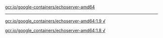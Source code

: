[gcr.io/google-containers/echoserver-amd64](https://hub.docker.com/r/anjia0532/echoserver-amd64/tags/) 

----
[gcr.io/google_containers/echoserver-amd64:1.9 √](https://hub.docker.com/r/anjia0532/echoserver-amd64/tags/)

[gcr.io/google_containers/echoserver-amd64:1.8 √](https://hub.docker.com/r/anjia0532/echoserver-amd64/tags/)

